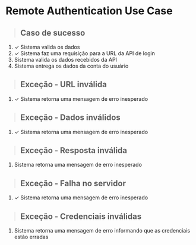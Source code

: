 # Remote Authentication Use Case

> ## Caso de sucesso
1. ✓ Sistema valida os dados
2. ✓ Sistema faz uma requisição para a URL da API de login
3. Sistema valida os dados recebidos da API
4. Sistema entrega os dados da conta do usuário

> ## Exceção - URL inválida
1. ✓ Sistema retorna uma mensagem de erro inesperado

> ## Exceção - Dados inválidos
1. ✓ Sistema retorna uma mensagem de erro inesperado

> ## Exceção - Resposta inválida
1. Sistema retorna uma mensagem de erro inesperado

> ## Exceção - Falha no servidor
1. ✓ Sistema retorna uma mensagem de erro inesperado

> ## Exceção - Credenciais inválidas
1. Sistema retorna uma mensagem de erro informando que as credenciais estão erradas
